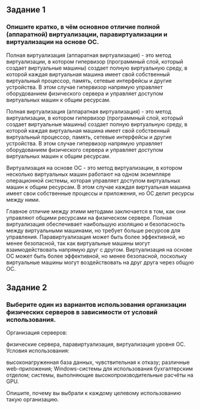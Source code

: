 ## Задание 1
### Опишите кратко, в чём основное отличие полной (аппаратной) виртуализации, паравиртуализации и виртуализации на основе ОС.
Полная виртуализация (аппаратная виртуализация) - это метод виртуализации, в котором гипервизор (программный слой, который создает виртуальные машины) создает полную виртуальную среду, 
в которой каждая виртуальная машина имеет свой собственный виртуальный процессор, память, сетевые интерфейсы и другие устройства. 
В этом случае гипервизор напрямую управляет оборудованием физического сервера и управляет доступом виртуальных машин к общим ресурсам.

Полная виртуализация (аппаратная виртуализация) - это метод виртуализации, в котором гипервизор (программный слой, который создает виртуальные машины) создает полную виртуальную среду, 
в которой каждая виртуальная машина имеет свой собственный виртуальный процессор, память, сетевые интерфейсы и другие устройства. 
В этом случае гипервизор напрямую управляет оборудованием физического сервера и управляет доступом виртуальных машин к общим ресурсам.

Виртуализация на основе ОС - это метод виртуализации, в котором несколько виртуальных машин работают на одном экземпляре операционной системы, которая управляет доступом виртуальных машин к общим ресурсам. 
В этом случае каждая виртуальная машина имеет свои собственные процессы и приложения, но ОС делит ресурсы между ними.

Главное отличие между этими методами заключается в том, как они управляют общими ресурсами на физическом сервере. Полная виртуализация обеспечивает наибольшую изоляцию и безопасность между виртуальными машинами, но требует больше ресурсов для управления. Паравиртуализация может быть более эффективной, но менее безопасной, так как виртуальные машины могут взаимодействовать напрямую друг с другом. Виртуализация на основе ОС может быть более эффективной, но менее безопасной, поскольку виртуальные машины могут воздействовать на друг друга через общую ОС.

## Задание 2
### Выберите один из вариантов использования организации физических серверов в зависимости от условий использования.

Организация серверов:

физические сервера,
паравиртуализация,
виртуализация уровня ОС.
Условия использования:

высоконагруженная база данных, чувствительная к отказу;
различные web-приложения;
Windows-системы для использования бухгалтерским отделом;
системы, выполняющие высокопроизводительные расчёты на GPU.

Опишите, почему вы выбрали к каждому целевому использованию такую организацию.

